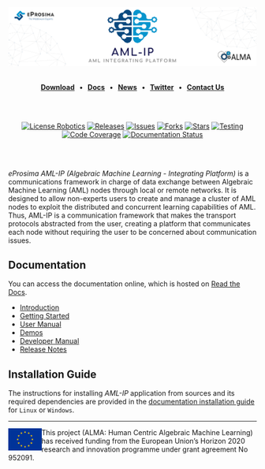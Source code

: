 

[![AML-IP](amlip_docs/rst/figures/amlip_github_banner.png)](https://alma-ai.eu/)

<br>

<div class="menu" align="center">
    <strong>
        <a href="https://eprosima.com/index.php/downloads-all">Download</a>
        <span>&nbsp;&nbsp;•&nbsp;&nbsp;</span>
        <a href="https://aml-ip.readthedocs.io/en/latest">Docs</a>
        <span>&nbsp;&nbsp;•&nbsp;&nbsp;</span>
        <a href="https://alma-ai.eu/index.php/news">News</a>
        <span>&nbsp;&nbsp;•&nbsp;&nbsp;</span>
        <a href="https://twitter.com/EProsima">Twitter</a>
        <span>&nbsp;&nbsp;•&nbsp;&nbsp;</span>
        <a href="mailto:info@eprosima.com">Contact Us</a>
    </strong>
</div>

<br><br>

<div class="badges" align="center">
    <a href="https://opensource.org/licenses/Apache-2.0"><img alt="License Robotics" src="https://img.shields.io/github/license/eProsima/AML-IP.svg"/></a>
    <a href="https://github.com/eProsima/AML-IP/releases"><img alt="Releases" src="https://img.shields.io/github/v/release/eProsima/AML-IP?sort=semver"/></a>
    <a href="https://github.com/eProsima/AML-IP/issues"><img alt="Issues" src="https://img.shields.io/github/issues/eProsima/AML-IP.svg"/></a>
    <a href="https://github.com/eProsima/AML-IP/network/memberss"><img alt="Forks" src="https://img.shields.io/github/forks/eProsima/AML-IP.svg"/></a>
    <a href="https://github.com/eProsima/AML-IP/stargazerss"><img alt="Stars" src="https://img.shields.io/github/stars/eProsima/AML-IP.svg"/></a>
    <a href="https://github.com/eProsima/AML-IP/actions/workflows/test.yml"><img alt="Testing" src="https://github.com/eProsima/AML-IP/actions/workflows/test.yml/badge.svg"/></a>
    <a href="https://codecov.io/gh/eProsima/AML-IP"><img alt="Code Coverage" src="https://codecov.io/gh/eProsima/AML-IP/branch/main/graph/badge.svg?token=M5Y82MGCO7"/></a>
    <a href="https://aml-ip.readthedocs.io/en/latest/"><img alt="Documentation Status" src="https://readthedocs.org/projects/aml-ip/badge/?version=latest"/></a>
</div>

<br><br>

*eProsima AML-IP (Algebraic Machine Learning - Integrating Platform)* is a communications framework in charge of data exchange between Algebraic Machine Learning (AML) nodes through local or remote networks.
It is designed to allow non-experts users to create and manage a cluster of AML nodes to exploit the distributed and concurrent learning capabilities of AML.
Thus, AML-IP is a communication framework that makes the transport protocols abstracted from the user, creating a platform that communicates each node without requiring the user to be concerned about communication issues.

## Documentation

You can access the documentation online, which is hosted on [Read the Docs](https://aml-ip.readthedocs.io).

* [Introduction](https://aml-ip.readthedocs.io/en/latest/rst/formalia/titlepage.html)
* [Getting Started](https://aml-ip.readthedocs.io/en/latest/rst/getting_started/project_overview.html)
* [User Manual](https://aml-ip.readthedocs.io/en/latest/rst/user_manual/scenarios/scenarios.html)
* [Demos](https://aml-ip.readthedocs.io/en/latest/rst/demo/collaborative_learning.html)
* [Developer Manual](https://aml-ip.readthedocs.io/en/latest/rst/developer_manual/installation/sources/linux/linux.html)
* [Release Notes](https://aml-ip.readthedocs.io/en/latest/rst/notes/notes.html)

## Installation Guide

The instructions for installing *AML-IP* application from sources and its required dependencies are provided in the [documentation installation guide](https://aml-ip.readthedocs.io/en/latest/rst/installation/linux.html) for `Linux` or `Windows`.

---

<img src="./amlip_docs/rst/figures/eu_flag.jpg" alt="eu_flag" height="45" align="left" >

This project (ALMA: Human Centric Algebraic Machine Learning) has received funding from the European Union’s Horizon 2020 research and innovation programme under grant agreement No 952091.
